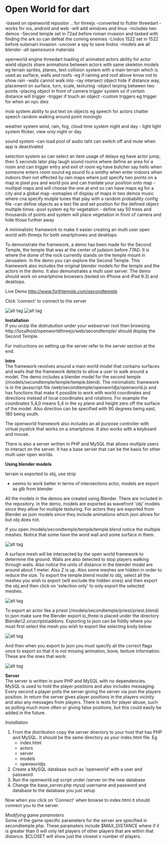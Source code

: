 # Open World for dart
-based on openworld repositor .. for threejs
   -converted to flutter threedart
     -works for ios, android and web 
        -will add windows and linux
  -includes two demos
     -Second temple set in 72ad before roman invasion and tasked with finding the ark so can defeat the coming enemies
     -Lindos 1522 set in 1522 before sulamain invasion
        -uncover a spy to save lindos
     -models are all blender 
       -all opensource materials

 openworld engine threedart loading of
 animated actors
   ability for actor wield objects
   share animations between actors with same skeleton
 models eg terrain
 sprites, planes, text
 collision system with a main terrain which is used as surface, walls and roofs
    -eg if raining and roof above know not to show rain
    -walls cannot walk into
      -ray intersect
 object hide if distance way, placement on surface, turn, scale, texturing
    -object lerping between two points
    -placing object in front of camera
  trigger system so if certain distance will trigger 
   -trigger if touch an object
   -custom triggers eg trigger for when an npc dies   
   
 mob system
    ability to put text on objects eg speech for actors
    chatter
    speech
    random walking around point
    movingto

 weather system
   wind, rain, fog, cloud
 time system
   night and day - light
 light system
   flicker, view only night or day
   
 sound system
    -can load pool of audio taht can switch off and mute when app is deactivated


 selection system so can select an item
 usage of delays eg have actor jump, then 5 seconds later play laugh sound
 rooms where define an area for a room and 
    can trigger entry and exit of room eg have butcher say hello when someone enters
    room sound eg sound fo a smithy when enter
    indoors when indoors then not effected by rain
 maps where just specify two points on a map ie pixel pos and world pos and can tranlate your position onto map
    -multipel maps and will choose the one at end so can have maps eg for a city and a global map
    -exmaples of display of maps in two demos
music where cna specify mutple tunes that play with a random probability
config file
  -can define objects as a text file and set position for the defined object multiple times
  -pool system eg for vegetation - define say 50 trees and thousands of points and system will place vegetation in front of camera and hide those further away
    
    
 
A minimalistic framework to make it easier creating an multi user open world with threejs for both smartphones and desktops

To demonstrate the framework, a demo has been made for the Second Temple, the temple that was at the center of judaism before 77AD. It is where the dome of the rock currently stands on the temple mount in Jerusalem. In the demo you can explore the Second Temple. This framework also includes the original blender models for the temple and the actors in the demo. It also demonstrates a multi user server. The demo should work on smartphone browsers (tested on iPhone and iPad 9.3) and desktops.

Live Demo http://www.forthtemple.com/secondtemple

Click 'connect' to connect to the server

![alt tag](http://www.forthtemple.com/secondtemple/screenshots/temple200.jpg)  ![alt tag](http://www.forthtemple.com/secondtemple/screenshots/templeiii200.jpg)


**Installation**  
If you unzip the distrubution under your webserver root then browsing http://localhost/openworldthreejs/web/secondtemple/ should display the Second Temple.

For instructions on setting up the server refer to the server section at the end.

**Intro**  
The framework revolves around a main world model that contains surfaces and walls that the framework detects to allow a user to walk around a model. The demo includes a blender model for the second temple (/models/secondtemple/temple/temple.blend). The minimalistic framework is in the javascript file /web/secondtemple/openworldjs/openworld.js and has functions that make it possible to work with world coordinates and directions instead of local coordinates and rotations. For example the coordinates 5,4,0 means 5,4 in the xy plane and height zero off the surface of the model. Also direction can be specified with 90 degrees being east, 180 being south.

The openworld framework also includes an all purpose controller with virtual joystick that works on a smartphone. It also works with a keyboard and mouse.

There is also a server written in PHP and MySQL that allows multiple users to interact on the server. It has a base server that can be the basis for other multi user open worlds.


**Using blender models**  

terrain is exported to obj, use strip
  - seems to work better in terms of intersections
actor, models are export as glb from blender

All the models in the demos are created using Blender. There are included in the repository. In the demo, models are exported as wavefront 'obj' models since they allow for multiple texturing. For actors they are exported from Blender as json models since they include animations which json allows for but obj does not.

If you open /models/secondtemple/temple/temple.blend notice the multiple meshes. Notice that some have the word wall and some surface in them.

![alt tag](http://www.forthtemple.com/secondtemple/screenshots/wallsurface.jpg) 

A surface mesh will be intersected by the open world framework to determine the ground. Walls are also detected to stop players walking through walls. Also notice the units of distance in the blender model are around about 1 meter. Also Z is up. Also some meshes are hidden in order to reduce the size. To export the temple.blend model to obj, select all the meshes you wish to export (will exclude the hidden ones) and then export the obj and then click on 'selection only' to only export the selected meshes.

![alt tag](http://www.forthtemple.com/secondtemple/screenshots/exportobj.jpg) 

To export an actor like a priest (/models/secondtemple/priest/priest.blend) to json make sure the Blender export io_three is placed under the directory Blender\2.xx\scripts\addons. Exporting to json can be fiddly where you must first select the mesh you wish to export like selecting body below:

![alt tag](http://www.forthtemple.com/secondtemple/screenshots/jsonselectmesh.jpg) 

And then when you export to json you must specify all the correct flags once to export so that it is not missing animation, bone, texture information. These are the ones that work:

![alt tag](http://www.forthtemple.com/secondtemple/screenshots/exportjsonsmall.jpg) 

**Server**  
The server is written in pure PHP and MySQL with no dependencies. MySQL is used to hold the player positions and also includes messaging. Every second a player polls the server giving the server via json the players position. In return the server gives player positions in the players vicinity and also any messages from players. There is tests for player abuse, such as polling much more often or giving false positions, but this could easily be added in the future.
  
*Installation*  
1. From the distribution copy the server directory to your host that has PHP and MySQL. It should be the same directory as your index.html file. Eg  
     - index.html  
     - actors  
     - server  
     - models  
     - openworldjs  
2. Create a MySQL database such as 'openworld' with a user and password  
3. Run the openworld.sql script under /server on the new database  
4. Change the base_server.php mysql username and password and database to the database you just setup  
  
Now when you click on 'Connect' when browse to index.html it should connect you to the server.

*Modifying game parameters*  
Some of the game specific parameters for the server are specified in secondtemple.php. These paramaters include $MAX_DISTANCE where if it is greater than 0 will only tell players of other players that are within that distance. $CLOSET will show just the closest x number of players. 



